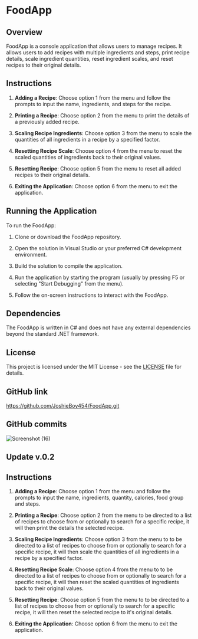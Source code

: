 # FoodApp

## Overview

FoodApp is a console application that allows users to manage recipes. It allows users to add recipes with multiple ingredients and steps, print recipe details, scale ingredient quantities, reset ingredient scales, and reset recipes to their original details.

## Instructions

1. **Adding a Recipe**: Choose option 1 from the menu and follow the prompts to input the name, ingredients, and steps for the recipe.

2. **Printing a Recipe**: Choose option 2 from the menu to print the details of a previously added recipe.

3. **Scaling Recipe Ingredients**: Choose option 3 from the menu to scale the quantities of all ingredients in a recipe by a specified factor.

4. **Resetting Recipe Scale**: Choose option 4 from the menu to reset the scaled quantities of ingredients back to their original values.

5. **Resetting Recipe**: Choose option 5 from the menu to reset all added recipes to their original details.

6. **Exiting the Application**: Choose option 6 from the menu to exit the application.

## Running the Application

To run the FoodApp:

1. Clone or download the FoodApp repository.

2. Open the solution in Visual Studio or your preferred C# development environment.

3. Build the solution to compile the application.

4. Run the application by starting the program (usually by pressing F5 or selecting "Start Debugging" from the menu).

5. Follow the on-screen instructions to interact with the FoodApp.

## Dependencies

The FoodApp is written in C# and does not have any external dependencies beyond the standard .NET framework.

## License

This project is licensed under the MIT License - see the [LICENSE](LICENSE) file for details.

## GitHub link

https://github.com/JoshieBoy454/FoodApp.git

## GitHub commits

![Screenshot (16)](https://github.com/JoshieBoy454/FoodApp/assets/130691091/b179b2df-f5df-40e7-a7c4-b3fd8e57679d)

## Update v.0.2

## Instructions

1. **Adding a Recipe**: Choose option 1 from the menu and follow the prompts to input the name, ingredients, quantity, calories, food group and steps.

2. **Printing a Recipe**: Choose option 2 from the menu to be directed to a list of recipes to choose from or optionally to search for a specific recipe, it will then print the details the selected recipe.

3. **Scaling Recipe Ingredients**: Choose option 3 from the menu to to be directed to a list of recipes to choose from or optionally to search for a specific recipe, it will then scale the quantities of all ingredients in a recipe by a specified factor.

4. **Resetting Recipe Scale**: Choose option 4 from the menu to to be directed to a list of recipes to choose from or optionally to search for a specific recipe, it will then reset the scaled quantities of ingredients back to their original values.

5. **Resetting Recipe**: Choose option 5 from the menu to to be directed to a list of recipes to choose from or optionally to search for a specific recipe, it will then reset the selected recipe to it's original details.

6. **Exiting the Application**: Choose option 6 from the menu to exit the application.
